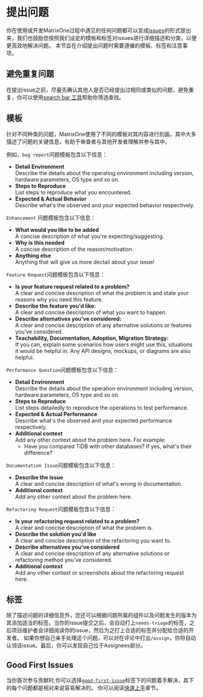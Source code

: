 # **提出问题**
你在使用或开发MatrixOne过程中遇见的任何问题都可以变成[issues](https://github.com/matrixorigin/matrixone/issues/new/choose)的形式提出来，我们也鼓励您按照我们设定的模板和标签对issues进行详细描述和分类，以便更高效地解决问题。
本节旨在介绍提出问题时需要遵循的模板、标签和注意事项。


## **避免重复问题**
在提出issue之前，尽量先确认其他人是否已经提出过相同或类似的问题，避免重复，你可以使用[search bar 工具](https://docs.github.com/en/issues/tracking-your-work-with-issues/filtering-and-searching-issues-and-pull-requests)帮助你筛选查找。
## **模板**
针对不同种类的问题，MatrixOne使用了不同的模板对其内容进行刻画，其中大多描述了问题的关键信息，有助于审查者与其他开发者理解并参与其中。

例如，`bug report`问题模板包含以下信息：

* **Detail Environment**  
  Describe the details about the operating environment including version, hardware parameters, OS type and so on.
* **Steps to Reproduce**  
  List steps to reproduce what you encountered.
* **Expected & Actual Behavior**  
  Describe what's the observed and your expected behavior respectively.


`Enhancement` 问题模板包含以下信息：

* **What would you like to be added**  
A concise description of what you're expecting/suggesting.
* **Why is this needed**  
A concise description of the reason/motivation.
* **Anything else**  
Anything that will give us more dectail about your issue!

`Feature Request`问题模板包含以下信息： 

* **Is your feature request related to a problem?**  
A clear and concise description of what the problem is and state your reasons why you need this feature.
* **Describe the feature you'd like:**  
A clear and concise description of what you want to happen.
* **Describe alternatives you've considered:**  
A clear and concise description of any alternative solutions or features you've considered. 
* **Teachability, Documentation, Adoption, Migration Strategy:**  
If you can, explain some scenarios how users might use this, situations it would be helpful in. Any API designs, mockups, or diagrams are also helpful. 

`Performance Question`问题模板包含以下信息：

* **Detail Environment**  
  Describe the details about the operation environment including version, hardware parameters, OS type and so on.
* **Steps to Reproduce**  
  List steps detailedly to reproduce the operations to test performance.
* **Expected & Actual Performance**  
  Describe what's the observed and your expected performance respectively.
* **Additional context**  
  Add any other context about the problem here. For example:  
    * Have you compared TiDB with other databases? If yes, what's their difference?

`Documentation Issue`问题模板包含以下信息：  

* **Describe the issue**  
  A clear and concise description of what's wrong in documentation.
* **Additional context**  
  Add any other context about the problem here.

`Refactoring Request`问题模板包含以下信息：

* **Is your refactoring request related to a problem?**  
A clear and concise description of what the problem is.
* **Describe the solution you'd like**  
A clear and concise description of the refactoring you want to.
* **Describe alternatives you've considered**  
A clear and concise description of any alternative solutions or refactoring method you've considered.
* **Additional context**  
Add any other context or screenshots about the refactoring request here.



## **标签**

除了描述问题的详细信息外，您还可以根据问题所属的组件以及问题发生的版本为其添加适当的标签。当你的issue提交之后，会自动打上`needs-triage`的标签，之后项目维护者会详细阅读你的issue，然后为之打上合适的标签并分配给合适的开发者。
如果你想自己亲手处理这个问题，可以对在评论中打出`/assign`，你将自动认领该issue。最后，你可以发现自己位于Assignees部分。

## **Good First Issues**

当你首次参与贡献时,你可以选择[`good-first-issue`](https://github.com/matrixorigin/matrixone/issues?q=is%3Aopen+is%3Aissue+label%3A%22good+first+issue%22)标签下的问题着手解决，其下的每个问题都是相对来说容易解决的。
你可以阅读[快速上手](../make-your-first-contribution.md)章节。 

